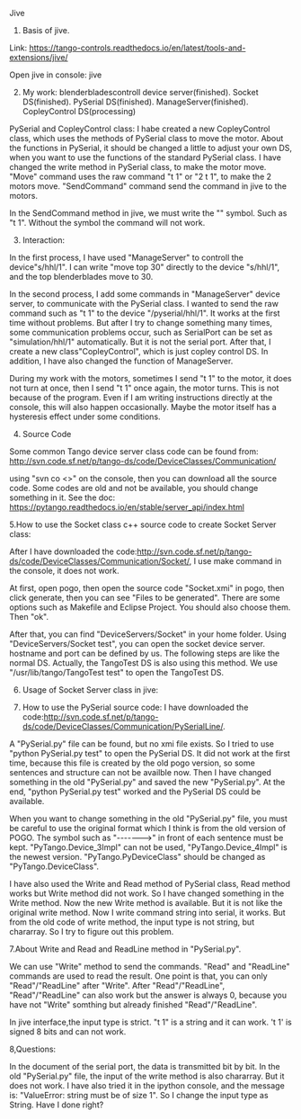 Jive 

1. Basis of jive.

Link: https://tango-controls.readthedocs.io/en/latest/tools-and-extensions/jive/

Open jive in console: jive


2. My work: blenderbladescontroll device server(finished). Socket DS(finished). PySerial DS(finished). ManageServer(finished). CopleyControl DS(processing)

PySerial and CopleyControl class:
I habe created a new CopleyControl class, which uses the methods of PySerial class to move the motor.
About the functions in PySerial, it should be changed a little to adjust your own DS, when you want to use the functions of the standard PySerial class. I have changed the write method in PySerial class, to make the motor move. "Move" command uses the raw command "t 1" or "2 t 1", to make the 2 motors move. "SendCommand" command send the command in jive to the motors.

In the SendCommand method in jive, we must write the "" symbol. Such as "t 1". Without the symbol the command will not work.


3. Interaction:

In the first process, I have used "ManageServer" to controll the device"s/hhl/1". I can write "move top 30" directly to the device "s/hhl/1", and the top blenderblades move to 30. 

In the second process, I add some commands in "ManageServer" device server, to communicate with the PySerial class. I wanted to send the raw command such as "t 1" to the device "/pyserial/hhl/1". It works at the first time without problems. But after I try to change something many times, some communication problems occur, such as SerialPort can be set as "simulation/hhl/1" automatically. But it is not the serial port. After that, I create a new class"CopleyControl", which is just copley control DS. In addition, I have also changed the function of ManageServer.

During my work with the motors, sometimes I send "t 1" to the motor, it does not turn at once, then I send "t 1" once again, the motor turns. This is not because of the program. Even if I am writing instructions directly at the console, this will also happen occasionally. Maybe the motor itself has a hysteresis effect under some conditions.


4. Source Code

Some common Tango device server class code can be found from:
http://svn.code.sf.net/p/tango-ds/code/DeviceClasses/Communication/

using "svn co <<link>>" on the console, then you can download all the source code. Some codes are old and not be available, you should change something in it. See the doc: https://pytango.readthedocs.io/en/stable/server_api/index.html


5.How to use the Socket class c++ source code to create Socket Server class:

After I have downloaded the code:http://svn.code.sf.net/p/tango-ds/code/DeviceClasses/Communication/Socket/, I use make command in the console, it does not work. 

At first, open pogo, then open the source code "Socket.xmi" in pogo, then click generate, then you can see "Files to be generated". There are some options such as Makefile and Eclipse Project. You should also choose them. Then "ok".

After that, you can find "DeviceServers/Socket" in your home folder. Using "DeviceServers/Socket test", you can open the socket device server. hostname and port can be defined by us. The following steps are like the normal DS.
Actually, the TangoTest DS is also using this method. We use "/usr/lib/tango/TangoTest test" to open the TangoTest DS.

6. Usage of Socket Server class in jive:

6. How to use the PySerial source code:
I have downloaded the code:http://svn.code.sf.net/p/tango-ds/code/DeviceClasses/Communication/PySerialLine/.

A "PySerial.py" file can be found, but no xmi file exists. So I tried to use "python PySerial.py test" to open the PySerial DS. It did not work at the first time, because this file is created by the old pogo version, so some sentences and structure can not be availble now. Then I have changed something in the old "PySerial.py" and saved the new "PySerial.py". At the end, "python PySerial.py test" worked and the PySerial DS could be available. 

When you want to change something in the old "PySerial.py" file, you must be careful to use the original format which I think is from the old version of POGO. The symbol such as "------->" in front of each sentence must be kept.  "PyTango.Device_3Impl"  can not be used, "PyTango.Device_4Impl" is the newest version. "PyTango.PyDeviceClass" should be changed as "PyTango.DeviceClass".

I have also used the Write and Read method of PySerial class, Read method works but Write method did not work. So I have changed something in the Write method. Now the new Write method is available. But it is not like the original write method. Now I write command string into serial,  it works. But from the old code of write method, the input type is not string, but chararray. So I try to figure out this problem.


7.About Write and Read and ReadLine method in "PySerial.py". 

We can use "Write" method to send the commands. "Read" and "ReadLine" commands are used to read the result. One point is that, you can only "Read"/"ReadLine" after "Write". After "Read"/"ReadLine", "Read"/"ReadLine" can also work but the answer is always 0, because you have not "Write" somthing but already finished "Read"/"ReadLine".

In jive interface,the input type is strict. "t 1" is a string and it can work. 't 1' is signed 8 bits and can not work.


8,Questions:

In the document of the serial port, the data is transmitted bit by bit. In the old "PySerial.py" file, the input of the write method is also chararray. But it does not work. I have also tried it in the ipython console, and the message is: "ValueError: string must be of size 1". So I change the input type as String. Have I done right?

